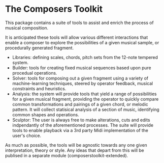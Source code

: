 # The Composers Toolkit

This package contains a suite of tools to assist and enrich the process of musical composition.

It is anticipated these tools will allow various different interactions that enable a composer to explore the possibilities of a given musical sample, or procedurally generated fragment.

- Libraries: defining scales, chords, pitch sets from the 12-note tempered system.
- Builder: tools for creating fixed musical sequences based upon pure procedual operations.
- Solver: tools for composing out a given fragment using a variety of machine-learning techniques, steered by operator feedback, musical constraints and heuristics.
- Analysis: the system will provide tools that yield a range of possibilities for a given musical fragment, providing the operator to quickly compare common transformations and pairings of a given chord, or melodic pattern. It will collect statisical analysis of a section of music, identifying common shapes and operations.
- Sculptor: The user is always free to make alterations, cuts and edits indpendantly of the aforementioned processes. The suite will provide tools to enable playback via a 3rd party Midi implementation of the user's choice.


As much as possible, the tools will be agnostic towards any one given interpretation, theory or style. Any ideas that depart from this will be publised in a separate module (composerstoolkit-extended).

